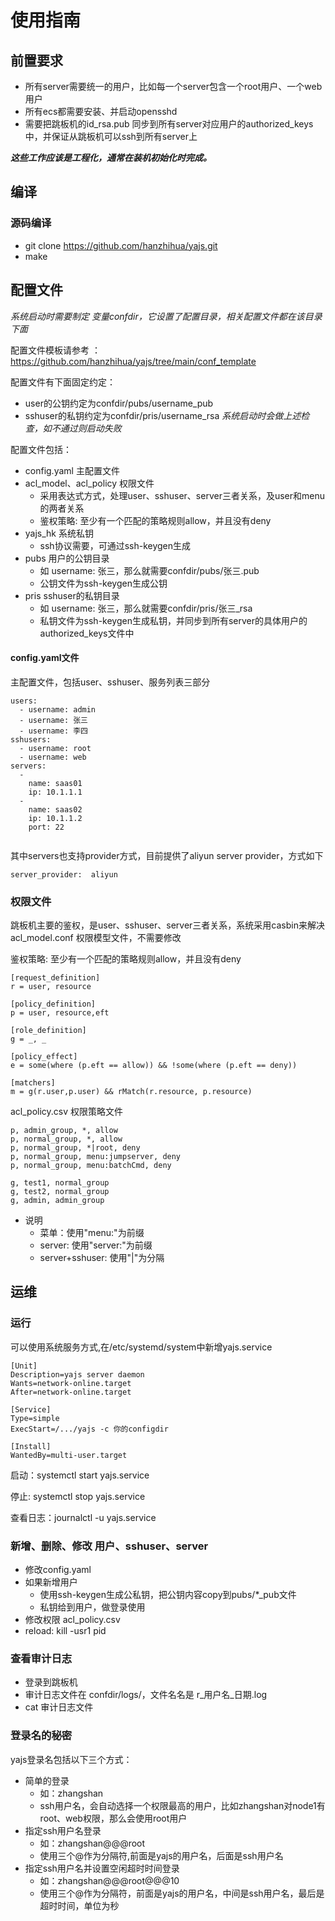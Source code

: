 # 使用指南

## 前置要求
* 所有server需要统一的用户，比如每一个server包含一个root用户、一个web用户
* 所有ecs都需要安装、并启动opensshd
* 需要把跳板机的id_rsa.pub 同步到所有server对应用户的authorized_keys中，并保证从跳板机可以ssh到所有server上

_**这些工作应该是工程化，通常在装机初始化时完成。**_

## 编译
### 源码编译
* git clone https://github.com/hanzhihua/yajs.git
* make

## 配置文件
_系统启动时需要制定 变量confdir，它设置了配置目录，相关配置文件都在该目录下面_

配置文件模板请参考 ： https://github.com/hanzhihua/yajs/tree/main/conf_template

配置文件有下面固定约定：
* user的公钥约定为confdir/pubs/username_pub
* sshuser的私钥约定为confdir/pris/username_rsa
_系统启动时会做上述检查，如不通过则启动失败_

配置文件包括：
* config.yaml 主配置文件
* acl_model、acl_policy 权限文件
  * 采用表达式方式，处理user、sshuser、server三者关系，及user和menu的两者关系
  * 鉴权策略: 至少有一个匹配的策略规则allow，并且没有deny
* yajs_hk 系统私钥
  * ssh协议需要，可通过ssh-keygen生成
* pubs 用户的公钥目录 
  * 如 username: 张三，那么就需要confdir/pubs/张三.pub
  * 公钥文件为ssh-keygen生成公钥
* pris sshuser的私钥目录
    * 如 username: 张三，那么就需要confdir/pris/张三_rsa
    * 私钥文件为ssh-keygen生成私钥，并同步到所有server的具体用户的authorized_keys文件中
#### config.yaml文件
主配置文件，包括user、sshuser、服务列表三部分
```
users:
  - username: admin
  - username: 张三
  - username: 李四
sshusers:
  - username: root
  - username: web
servers:
  -
    name: saas01
    ip: 10.1.1.1
  -
    name: saas02
    ip: 10.1.1.2
    port: 22
    
```
其中servers也支持provider方式，目前提供了aliyun server provider，方式如下
```
server_provider:  aliyun
```

### 权限文件
跳板机主要的鉴权，是user、sshuser、server三者关系，系统采用casbin来解决
acl_model.conf 权限模型文件，不需要修改

鉴权策略: 至少有一个匹配的策略规则allow，并且没有deny

```
[request_definition]
r = user, resource

[policy_definition]
p = user, resource,eft

[role_definition]
g = _, _

[policy_effect]
e = some(where (p.eft == allow)) && !some(where (p.eft == deny))

[matchers]
m = g(r.user,p.user) && rMatch(r.resource, p.resource)
```

acl_policy.csv 权限策略文件
```
p, admin_group, *, allow
p, normal_group, *, allow
p, normal_group, *|root, deny
p, normal_group, menu:jumpserver, deny
p, normal_group, menu:batchCmd, deny

g, test1, normal_group
g, test2, normal_group
g, admin, admin_group

```
* 说明
  * 菜单：使用"menu:"为前缀
  * server: 使用"server:"为前缀
  * server+sshuser: 使用"|"为分隔


## 运维
### 运行
可以使用系统服务方式,在/etc/systemd/system中新增yajs.service
```
[Unit]
Description=yajs server daemon
Wants=network-online.target
After=network-online.target

[Service]
Type=simple
ExecStart=/.../yajs -c 你的configdir

[Install]
WantedBy=multi-user.target
```
启动：systemctl start yajs.service

停止: systemctl stop yajs.service

查看日志：journalctl -u yajs.service

### 新增、删除、修改 用户、sshuser、server
* 修改config.yaml
* 如果新增用户 
  * 使用ssh-keygen生成公私钥，把公钥内容copy到pubs/*_pub文件
  * 私钥给到用户，做登录使用
* 修改权限 acl_policy.csv
* reload: kill -usr1 pid 


### 查看审计日志
* 登录到跳板机
* 审计日志文件在 confdir/logs/，文件名名是 r_用户名_日期.log
* cat 审计日志文件

### 登录名的秘密

yajs登录名包括以下三个方式：
* 简单的登录
  *  如：zhangshan
  * ssh用户名，会自动选择一个权限最高的用户，比如zhangshan对node1有root、web权限，那么会使用root用户
* 指定ssh用户名登录
  * 如：zhangshan@@@root
  * 使用三个@作为分隔符,前面是yajs的用户名，后面是ssh用户名
* 指定ssh用户名并设置空闲超时时间登录
  * 如：zhangshan@@@root@@@10
  * 使用三个@作为分隔符，前面是yajs的用户名，中间是ssh用户名，最后是超时时间，单位为秒
